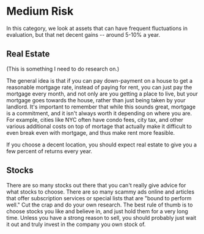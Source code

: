# Medium Risk

In this category, we look at assets that can have frequent fluctuations in evaluation, but that net decent gains -- around 5-10% a  year.

## Real Estate

(This is something I need to do research on.)

The general idea is that if you can pay down-payment on a house to get a reasonable mortgage rate, instead of paying for rent, you can just pay the mortgage every month, and not only are you getting a place to live, but your mortgage goes towards the house, rather than just being taken by your landlord. It's important to remember that while this sounds great, mortgage is a commitment, and it isn't always worth it depending on where you are. For example, cities like NYC often have condo fees, city tax, and other various additional costs on top of mortage that actually make it difficult to even break even with mortgage, and thus make rent more feasible.

If you choose a decent location, you should expect real estate to give you a few percent of returns every year.

## Stocks

There are so many stocks out there that you can't really give advice for what stocks to choose. There are so many scammy ads online and articles that offer subscription services or special lists that are "bound to perform well." Cut the crap and do your own research. The best rule of thumb is to choose stocks you like and believe in, and just hold them for a very long time. Unless you have a strong reason to sell, you should probably just wait it out and truly invest in the company you own stock of.
